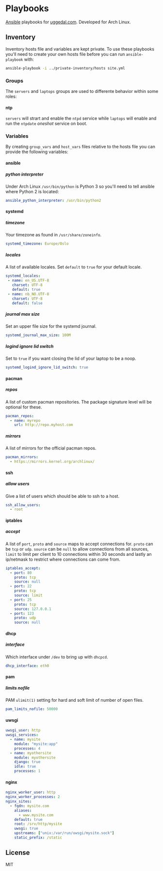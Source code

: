 Playbooks
=========

[Ansible][a] playbooks for [uggedal.com][u]. Developed for Arch Linux.

Inventory
---------

Inventory hosts file and variables are kept private. To use these
playbooks you'll need to create your own hosts file before you can run
`ansible-playbook` with:

```sh
ansible-playbook -i ../private-inventory/hosts site.yml
```

### Groups

The `servers` and `laptops` groups are used to differente behavior
within some roles:

#### ntp

`servers` will strart and enable the `ntpd` service while `laptops` will
enable and run the `ntpdate` *oneshot* service on boot.

### Variables

By creating `group_vars` and `host_vars` files relative to the hosts file
you can provide the following variables:

#### ansible

##### python interpreter

Under Arch Linux `/usr/bin/python` is Python 3 so you'll need to tell
ansible where Python 2 is located:

```yml
ansible_python_interpreter: /usr/bin/python2
```

#### systemd

##### timezone

Your timezone as found in `/usr/share/zoneinfo`.

```yml
systemd_timezone: Europe/Oslo
```

##### locales

A list of available locales. Set `default` to `true` for your default locale.

```yml
systemd_locales:
 - name: en_US.UTF-8
   charset: UTF-8
   default: true
 - name: nb_NO.UTF-8
   charset: UTF-8
   default: false
```

##### journal max size

Set an upper file size for the systemd journal.

```yml
systemd_journal_max_size: 100M
```

##### logind ignore lid switch

Set to `true` if you want closing the lid of your laptop to be a noop.

```yml
systemd_logind_ignore_lid_switch: true
```

#### pacman

##### repos

A list of custom pacman repositories. The package signature level will be
optional for these.

```yml
pacman_repos:
  - name: myrepo
    url: http://repo.myhost.com
```

##### mirrors

A list of mirrors for the official pacman repos.

```yml
pacman_mirrors:
  - https://mirrors.kernel.org/archlinux/
```

#### ssh

##### allow users

Give a list of users which should be able to ssh to a host.

```yml
ssh_allow_users:
  - root
```

#### iptables

##### accept

A list of `port`, `proto` and `source` maps to accept connections
for. `proto` can be `tcp` or `udp`. `source` can be `null` to allow
connections from all sources, `limit` to limit per client to 10
connections within 30 seconds and lastly an ip/netmask to restrict
where connections can come from.

```yml
iptables_accept:
  - port: 80
    proto: tcp
    source: null
  - port: 22
    proto: tcp
    source: limit
  - port: 25
    proto: tcp
    source: 127.0.0.1
  - port: 123
    proto: udp
    source: null
```

#### dhcp

##### interface

Which interface under `/dev` to bring up with `dhcpcd`.

```yml
dhcp_interface: eth0
```

#### pam

##### limits nofile

PAM `ulimit(1)` setting for hard and soft limit of number of open files.

```yml
pam_limits_nofile: 50000
```

#### uwsgi

```yml
uwsgi_user: http
uwsgi_services:
  - name: mysite
    module: "mysite:app"
    processes: 4
  - name: myothersite
    module: myothersite
    django: true
    idle: true
    processes: 1
```

#### nginx

```yml
nginx_worker_user: http
nginx_worker_processes: 2
nginx_sites:
  - fqdn: mysite.com
    aliases:
      - www.mysite.com
    default: true
    root: /srv/http/mysite
    uwsgi: true
    upstreams: ["unix:/var/run/uwsgi/mysite.sock"]
    static_prefix: /static
```

License
-------

MIT

[a]: http://ansibleworks.com/
[u]: http://uggedal.com/
